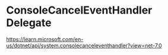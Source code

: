 # ConsoleCancelEventHandler Delegate #

<https://learn.microsoft.com/en-us/dotnet/api/system.consolecanceleventhandler?view=net-7.0>

